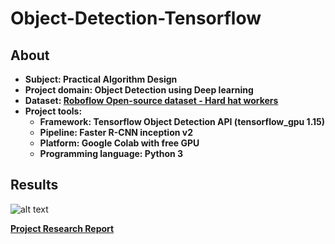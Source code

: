 # Object-Detection-Tensorflow

## About

- **Subject: Practical Algorithm Design**
- **Project domain: Object Detection using Deep learning**
- **Dataset: [Roboflow Open-source dataset - Hard hat workers](https://public.roboflow.com/object-detection/hard-hat-workers/2)**
- **Project tools:**
  - **Framework: Tensorflow Object Detection API (tensorflow_gpu 1.15)**
  - **Pipeline: Faster R-CNN inception v2**
  - **Platform: Google Colab with free GPU**
  - **Programming language: Python 3**


## Results

![alt text](http://url/to/img.png)


**[Project Research Report]()**
